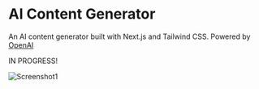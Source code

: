 # AI Content Generator

An AI content generator built with Next.js and Tailwind CSS. Powered by [OpenAI](https://https://openai.com/)

IN PROGRESS!

![Screenshot1](https://user-images.githubusercontent.com/119585058/261888656-0646825c-82eb-4bb0-a943-35222adbcb16.png)
